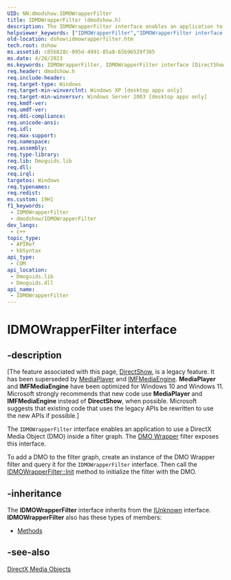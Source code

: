 ```yaml
---
UID: NN:dmodshow.IDMOWrapperFilter
title: IDMOWrapperFilter (dmodshow.h)
description: The IDMOWrapperFilter interface enables an application to use a DirectX Media Object (DMO) inside a filter graph.
helpviewer_keywords: ["IDMOWrapperFilter","IDMOWrapperFilter interface [DirectShow]","IDMOWrapperFilter interface [DirectShow]","described","IDMOWrapperFilterInterface","dmodshow/IDMOWrapperFilter","dshow.idmowrapperfilter"]
old-location: dshow\idmowrapperfilter.htm
tech.root: dshow
ms.assetid: c85b828c-095d-4991-85a8-65b96529f305
ms.date: 4/26/2023
ms.keywords: IDMOWrapperFilter, IDMOWrapperFilter interface [DirectShow], IDMOWrapperFilter interface [DirectShow],described, IDMOWrapperFilterInterface, dmodshow/IDMOWrapperFilter, dshow.idmowrapperfilter
req.header: dmodshow.h
req.include-header: 
req.target-type: Windows
req.target-min-winverclnt: Windows XP [desktop apps only]
req.target-min-winversvr: Windows Server 2003 [desktop apps only]
req.kmdf-ver: 
req.umdf-ver: 
req.ddi-compliance: 
req.unicode-ansi: 
req.idl: 
req.max-support: 
req.namespace: 
req.assembly: 
req.type-library: 
req.lib: Dmoguids.lib
req.dll: 
req.irql: 
targetos: Windows
req.typenames: 
req.redist: 
ms.custom: 19H1
f1_keywords:
 - IDMOWrapperFilter
 - dmodshow/IDMOWrapperFilter
dev_langs:
 - c++
topic_type:
 - APIRef
 - kbSyntax
api_type:
 - COM
api_location:
 - Dmoguids.lib
 - Dmoguids.dll
api_name:
 - IDMOWrapperFilter
---
```


# IDMOWrapperFilter interface


## -description

\[The feature associated with this page, [DirectShow](/windows/win32/directshow/directshow), is a legacy feature. It has been superseded by [MediaPlayer](/uwp/api/Windows.Media.Playback.MediaPlayer) and [IMFMediaEngine](/windows/win32/api/mfmediaengine/nn-mfmediaengine-imfmediaengine). **MediaPlayer** and **IMFMediaEngine** have been optimized for Windows 10 and Windows 11. Microsoft strongly recommends that new code use **MediaPlayer** and **IMFMediaEngine** instead of **DirectShow**, when possible. Microsoft suggests that existing code that uses the legacy APIs be rewritten to use the new APIs if possible.\]

The <code>IDMOWrapperFilter</code> interface enables an application to use a DirectX Media Object (DMO) inside a filter graph. The <a href="/windows/desktop/DirectShow/dmo-wrapper-filter">DMO Wrapper</a> filter exposes this interface.

To add a DMO to the filter graph, create an instance of the DMO Wrapper filter and query it for the <code>IDMOWrapperFilter</code> interface. Then call the <a href="/windows/desktop/api/dmodshow/nf-dmodshow-idmowrapperfilter-init">IDMOWrapperFilter::Init</a> method to initialize the filter with the DMO.

## -inheritance

The <b>IDMOWrapperFilter</b> interface inherits from the <a href="/windows/desktop/api/unknwn/nn-unknwn-iunknown">IUnknown</a> interface. <b>IDMOWrapperFilter</b> also has these types of members:
<ul>
<li><a href="/">Methods</a></li>
</ul>

## -see-also

<a href="/windows/desktop/DirectShow/directx-media-objects">DirectX Media Objects</a>

